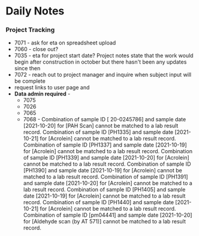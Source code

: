 # Daily Notes #
### Project Tracking ###
- 7071 - ask for eta on spreadsheet upload
- 7060 - close out?
- 7035 - eta for project start date? Project notes state that the work would begin after construction in october but there hasn't been any updates since then
- 7072 - reach out to project manager and inquire when subject input will be complete
- request links to user page and  
- **Data admin required** - 
	- 7075
	-  7026
	-  7065
	-  7068 - 
     Combination of sample ID [ 20-0245786] and sample date [2021-10-20] for [PAH Scan] cannot be matched to a lab result record.
     Combination of sample ID [PH1335] and sample date [2021-10-21] for [Acrolein] cannot be matched to a lab result record.
     Combination of sample ID [PH1337] and sample date [2021-10-19] for [Acrolein] cannot be matched to a lab result record.
     Combination of sample ID [PH1339] and sample date [2021-10-20] for [Acrolein] cannot be matched to a lab result record.
     Combination of sample ID [PH1390] and sample date [2021-10-19] for [Acrolein] cannot be matched to a lab result record.
     Combination of sample ID [PH1391] and sample date [2021-10-20] for [Acrolein] cannot be matched to a lab result record.
     Combination of sample ID [PH1405] and sample date [2021-10-19] for [Acrolein] cannot be matched to a lab result record.
     Combination of sample ID [PH1440] and sample date [2021-10-21] for [Acrolein] cannot be matched to a lab result record.
     Combination of sample ID [pm04441] and sample date [2021-10-20] for [Aldehyde scan (by AT 571)] cannot be matched to a lab result record.
